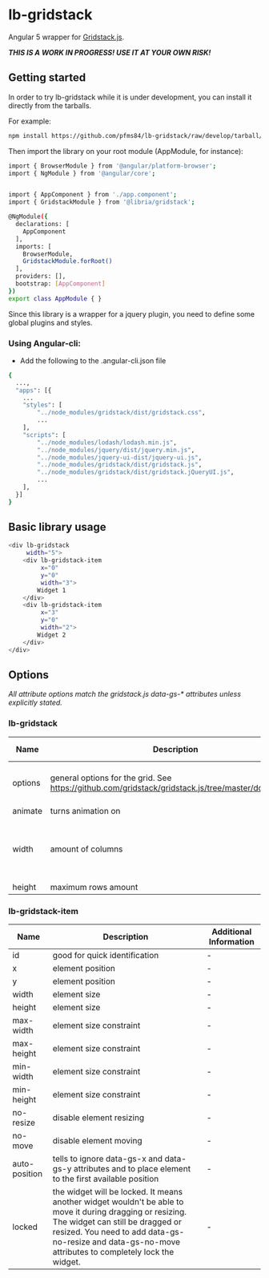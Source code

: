 # lb-gridstack

Angular 5 wrapper for [Gridstack.js](http://gridstackjs.com/).

***THIS IS A WORK IN PROGRESS! USE IT AT YOUR OWN RISK!***

## Getting started

In order to try lb-gridstack while it is under development, you can install it directly from the tarballs.

For example:
```bash
npm install https://github.com/pfms84/lb-gridstack/raw/develop/tarball/libria-gridstack-0.0.1.tgz --save
```

Then import the library on your root module (AppModule, for instance):
```bash
import { BrowserModule } from '@angular/platform-browser';
import { NgModule } from '@angular/core';


import { AppComponent } from './app.component';
import { GridstackModule } from '@libria/gridstack';

@NgModule({
  declarations: [
    AppComponent
  ],
  imports: [
    BrowserModule,
    GridstackModule.forRoot()
  ],
  providers: [],
  bootstrap: [AppComponent]
})
export class AppModule { }
```

Since this library is a wrapper for a jquery plugin, you need to define some global plugins and styles.

### Using Angular-cli:
- Add the following to the .angular-cli.json file
```bash
{
  ...,
  "apps": [{
    ...
    "styles": [
        "../node_modules/gridstack/dist/gridstack.css",
        ...
    ],
    "scripts": [
        "../node_modules/lodash/lodash.min.js",
        "../node_modules/jquery/dist/jquery.min.js",
        "../node_modules/jquery-ui-dist/jquery-ui.js",
        "../node_modules/gridstack/dist/gridstack.js",
        "../node_modules/gridstack/dist/gridstack.jQueryUI.js",
        ...
    ],
  }]
}
```

## Basic library usage

```bash
<div lb-gridstack
     width="5">
    <div lb-gridstack-item
         x="0"
         y="0"
         width="3">
        Widget 1
    </div>
    <div lb-gridstack-item
         x="3"
         y="0"
         width="2">
        Widget 2
    </div>
</div>
```

## Options
_All attribute options match the gridstack.js data-gs-* attributes unless explicitly stated._
### lb-gridstack

| Name | Description | Additional Information |
| --- | --- | --- |
| options | general options for the grid. See <https://github.com/gridstack/gridstack.js/tree/master/doc#options> | The option 'acceptWidgets' is not fully supported yet |
| animate | turns animation on | - |
| width | amount of columns | The library supports up to 24 columns without having to manually change the CSS |
| height | maximum rows amount | - |

### lb-gridstack-item
| Name | Description | Additional Information |
| --- | --- | --- |
| id | good for quick identification | - |
| x | element position | - |
| y | element position | - |
| width | element size | - |
| height | element size | - |
| max-width | element size constraint | - |
| max-height | element size constraint | - |
| min-width | element size constraint | - |
| min-height | element size constraint | - |
| no-resize | disable element resizing | - |
| no-move | disable element moving | - |
| auto-position | tells to ignore data-gs-x and data-gs-y attributes and to place element to the first available position | - |
| locked | the widget will be locked. It means another widget wouldn't be able to move it during dragging or resizing. The widget can still be dragged or resized. You need to add data-gs-no-resize and data-gs-no-move attributes to completely lock the widget. | - |

